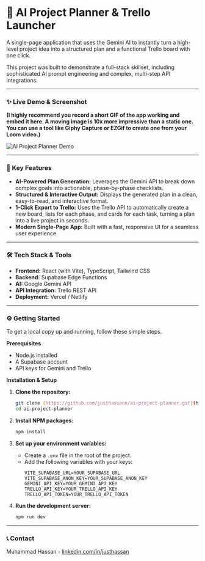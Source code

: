 # 🚀 AI Project Planner & Trello Launcher

A single-page application that uses the Gemini AI to instantly turn a high-level project idea into a structured plan and a functional Trello board with one click.

This project was built to demonstrate a full-stack skillset, including sophisticated AI prompt engineering and complex, multi-step API integrations.

---

### ✨ Live Demo & Screenshot

**(I highly recommend you record a short GIF of the app working and embed it here. A moving image is 10x more impressive than a static one. You can use a tool like Giphy Capture or EZGif to create one from your Loom video.)**

![AI Project Planner Demo](URL_TO_YOUR_GIF_OR_SCREENSHOT)

---

### 🌟 Key Features

* **AI-Powered Plan Generation:** Leverages the Gemini API to break down complex goals into actionable, phase-by-phase checklists.
* **Structured & Interactive Output:** Displays the generated plan in a clean, easy-to-read, and interactive format.
* **1-Click Export to Trello:** Uses the Trello API to automatically create a new board, lists for each phase, and cards for each task, turning a plan into a live project in seconds.
* **Modern Single-Page App:** Built with a fast, responsive UI for a seamless user experience.

---

### 🛠️ Tech Stack & Tools

* **Frontend:** React (with Vite), TypeScript, Tailwind CSS
* **Backend:** Supabase Edge Functions
* **AI:** Google Gemini API
* **API Integration:** Trello REST API
* **Deployment:** Vercel / Netlify

---

### ⚙️ Getting Started

To get a local copy up and running, follow these simple steps.

**Prerequisites**

* Node.js installed
* A Supabase account
* API keys for Gemini and Trello

**Installation & Setup**

1.  **Clone the repository:**
    ```sh
    git clone [https://github.com/justhassann/ai-project-planner.git](https://github.com/justhassann/ai-project-planner.git)
    cd ai-project-planner
    ```

2.  **Install NPM packages:**
    ```sh
    npm install
    ```

3.  **Set up your environment variables:**
    * Create a `.env` file in the root of the project.
    * Add the following variables with your keys:
        ```
        VITE_SUPABASE_URL=YOUR_SUPABASE_URL
        VITE_SUPABASE_ANON_KEY=YOUR_SUPABASE_ANON_KEY
        GEMINI_API_KEY=YOUR_GEMINI_API_KEY
        TRELLO_API_KEY=YOUR_TRELLO_API_KEY
        TRELLO_API_TOKEN=YOUR_TRELLO_API_TOKEN
        ```

4.  **Run the development server:**
    ```sh
    npm run dev
    ```

---

### 📞 Contact

Muhammad Hassan - [linkedin.com/in/justhassan](https://linkedin.com/in/justhassan)
